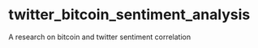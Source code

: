 # twitter_bitcoin_sentiment_analysis

<!--
#groups
Finance

#languages
Python

#frames and libs
Matplotlib
Numpy
Pandas
Scikit_Learn

-->

A research on bitcoin and twitter sentiment correlation
